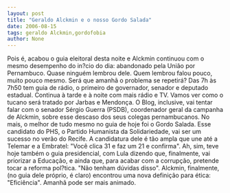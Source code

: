 ```yaml
---
layout: post
title: "Geraldo Alckmin e o nosso Gordo Salada"
date: 2006-08-15
tags: geraldo Alckmin,gordofobia
author: None
---
```


Pois é, acabou o guia eleitoral desta noite e Alckmin continuou com o mesmo desempenho do in?cio do dia: abandonado pela União por Pernambuco. 
Quase ninguém lembrou dele. Quem lembrou falou pouco, muito pouco mesmo.
Será que amanhã o problema se repetirá? 
Das 7h às 7h50 tem guia de rádio, o primeiro de governador, senador e deputado estadual. Continua à tarde e à noite com mais rádio e TV. Vamos ver como o tucano será tratado por Jarbas e Mendonça.
O Blog, inclusive, vai tentar falar com o senador Sérgio Guerra (PSDB), coordenador geral da campanha de Alckmin, sobre esse descaso dos seus colegas pernambucanos.
No mais, o melhor de tudo mesmo no guia de hoje foi o Gordo Salada. Esse candidato do PHS, o Partido Humanista da Solidariedade, vai ser um sucesso no verão do Recife.
A candidatura dele é tão ampla que une até a Telemar e a Embratel: \"Você clica 31 e faz um 21 e confirma\".
Ah, sim, teve hoje também o guia presidencial, com Lula dizendo que, finalmente, vai priorizar a Educação, e ainda que, para acabar com a corrupção, pretende tocar a reforma pol?tica.
 \"Não tenham dúvidas disso\".
Alckmin, finalmente, (no guia dele próprio, é claro) encontrou uma nova definição para ética: \"Eficiência\".
Amanhã pode ser mais animado. 